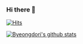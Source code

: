 ### Hi there 👋

<!--
**byeongdori/byeongdori** is a ✨ _special_ ✨ repository because its `README.md` (this file) appears on your GitHub profile.

Here are some ideas to get you started:

- 🔭 I’m currently working on ...
- 🌱 I’m currently learning ...
- 👯 I’m looking to collaborate on ...
- 🤔 I’m looking for help with ...
- 💬 Ask me about ...
- 📫 How to reach me: ...
- 😄 Pronouns: ...
- ⚡ Fun fact: ...
-->

[![Hits](https://hits.seeyoufarm.com/api/count/incr/badge.svg?url=https%3A%2F%2Fgithub.com%2Fbyeongdori%2F&count_bg=%23DC9CE0&title_bg=%23555555&icon=&icon_color=%23E7E7E7&title=hits&edge_flat=true)](https://hits.seeyoufarm.com)

[![Byeongdori's github stats](https://github-readme-stats.vercel.app/api?username=byeongdori&count_private={true}&custom_title=Byeongdori's&nbsp;github&bg_color=90,99ccff,ffccff&title_color=ffffff&text_color=ffffff)](https://github.com/anuraghazra/github-readme-stats)
